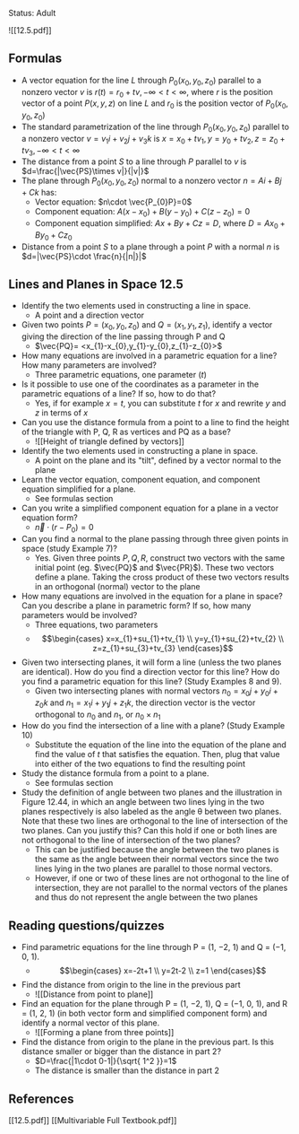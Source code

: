 Status: Adult

![[12.5.pdf]]

## Formulas 

- A vector equation for the line $L$ through $P_{0}(x_{0},y_{0},z_{0})$ parallel to a nonzero vector $v$ is $r(t)=r_{0}+tv, -\infty<t<\infty$, where $r$ is the position vector of a point $P(x,y,z)$ on line $L$ and $r_0$ is the position vector of $P_{0}(x_{0},y_{0},z_{0})$
- The standard parametrization of the line through $P_{0}(x_{0},y_{0},z_{0})$ parallel to a nonzero vector $v=v_{1}i+v_{2}j+v_{3}k$ is $x=x_{0}+tv_{1},y=y_{0}+tv_{2},z=z_{0}+tv_{3},-\infty<t<\infty$
- The distance from a point $S$ to a line through $P$ parallel to $v$ is $d=\frac{|\vec{PS}\times v|}{|v|}$
- The plane through $P_{0}(x_{0},y_{0},z_{0})$ normal to a nonzero vector $n=Ai+Bj+Ck$ has: 
	- Vector equation: $n\cdot  \vec{P_{0}P}=0$
	- Component equation: $A(x-x_{0})+B(y-y_{0})+C(z-z_{0})=0$
	- Component equation simplified: $Ax+By+Cz=D$, where $D=Ax_{0}+By_{0}+Cz_{0}$
- Distance from a point $S$ to a plane through a point $P$ with a normal $n$ is $d=|\vec{PS}\cdot \frac{n}{|n|}|$

## Lines and Planes in Space 12.5

- Identify the two elements used in constructing a line in space.  
	- A point and a direction vector 
- Given two points $P=(x_{0},y_{0},z_{0})$ and $Q=(x_{1},y_{1},z_{1})$, identify a vector giving the direction of the line passing through P and Q 
	- $\vec{PQ}= <x_{1}-x_{0},y_{1}-y_{0},z_{1}-z_{0}>$
- How many equations are involved in a parametric equation for a line? How many parameters are involved? 
	- Three parametric equations, one parameter ($t$) 
- Is it possible to use one of the coordinates as a parameter in the parametric equations of a line? If so, how to do that? 
	- Yes, if for example $x=t$, you can substitute $t$ for $x$ and rewrite $y$ and $z$ in terms of $x$ 
- Can you use the distance formula from a point to a line to find the height of the triangle with P, Q, R as vertices and PQ as a base? 
	- ![[Height of triangle defined by vectors]]
- Identify the two elements used in constructing a plane in space. 
	- A point on the plane and its "tilt", defined by a vector normal to the plane 
- Learn the vector equation, component equation, and component equation simplified for a plane. 
	- See formulas section 
- Can you write a simplified component equation for a plane in a vector equation form? 
	- $\vec{n} \cdot (r - P_0) = 0$
- Can you find a normal to the plane passing through three given points in space (study Example 7)?  
	- Yes. Given three points $P,Q,R$, construct two vectors with the same initial point (eg. $\vec{PQ}$ and $\vec{PR}$). These two vectors define a plane. Taking the cross product of these two vectors results in an orthogonal (normal) vector to the plane 
- How many equations are involved in the equation for a plane in space? Can you describe a plane in parametric form? If so, how many parameters would be involved?  
	- Three equations, two parameters 
	- $$\begin{cases}
x=x_{1}+su_{1}+tv_{1} \\
y=y_{1}+su_{2}+tv_{2} \\
z=z_{1}+su_{3}+tv_{3}
\end{cases}$$
- Given two intersecting planes, it will form a line (unless the two planes are identical). How do you find a direction vector for this line? How do you find a parametric equation for this line? (Study Examples 8 and 9). 
	- Given two intersecting planes with normal vectors $n_{0}=x_{0}j+y_{0}i+z_{0}k$ and $n_{1}=x_{1}i+y_{1}j+z_{1}k$, the direction vector is the vector orthogonal to $n_{0}$ and $n_{1}$, or $n_{0}\times n_{1}$
- How do you find the intersection of a line with a plane? (Study Example 10) 
	- Substitute the equation of the line into the equation of the plane and find the value of $t$ that satisfies the equation. Then, plug that value into either of the two equations to find the resulting point 
- Study the distance formula from a point to a plane.  
	- See formulas section 
- Study the definition of angle between two planes and the illustration in Figure 12.44, in which an angle between two lines lying in the two planes respectively is also labeled as the angle θ between two planes. Note that these two lines are orthogonal to the line of intersection of the two planes. Can you justify this? Can this hold if one or both lines are not orthogonal to the line of intersection of the two planes? 
	- This can be justified because the angle between the two planes is the same as the angle between their normal vectors since the two lines lying in the two planes are parallel to those normal vectors. 
	- However, if one or two of these lines are not orthogonal to the line of intersection, they are not parallel to the normal vectors of the planes and thus do not represent the angle between the two planes 

## Reading questions/quizzes 

- Find parametric equations for the line through P = (1, −2, 1) and Q = (−1, 0, 1). 
	- $$\begin{cases} 
x=-2t+1 \\
y=2t-2 \\
z=1
\end{cases}$$
- Find the distance from origin to the line in the previous part 
	- ![[Distance from point to plane]]
- Find an equation for the plane through P = (1, −2, 1), Q = (−1, 0, 1), and R = (1, 2, 1) (in both vector form and simplified component form) and identify a normal vector of this plane.  
	- ![[Forming a plane from three points]]
- Find the distance from origin to the plane in the previous part. Is this distance smaller or bigger than the distance in part 2?
	- $D=\frac{|1\cdot 0-1|}{\sqrt{ 1^2 }}=1$
	- The distance is smaller than the distance in part 2 


## References 

[[12.5.pdf]]
[[Multivariable Full Textbook.pdf]]
